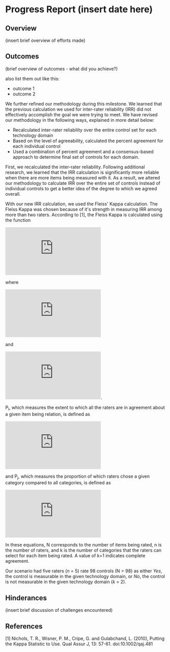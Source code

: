# Progress Report (insert date here)
## Overview
(insert brief overview of efforts made)

## Outcomes
(brief overview of outcomes - what did you achieve?)

also list them out like this:
* outcome 1
* outcome 2

We further refined our methodology during this milestone.  We learned that the previous calculation we used for inter-rater reliability (IRR) did not effectively accomplish the goal we were trying to meet.  We have revised our methodology in the following ways, explained in more detail below:
 * Recalculated inter-rater reliability over the entire control set for each technology domain
 * Based on the level of agreeability, calculated the percent agreement for each individual control
 * Used a combination of percent agreement and a consensus-based approach to determine final set of controls for each domain.

First, we recalculated the inter-rater reliability.  Following additional research, we learned that the IRR calculation is significantly more reliable when there are more items being measured with it.  As a result, we altered our methodology to calculate IRR over the entire set of controls instead of individual controls to get a better idea of the degree to which we agreed overall.

With our new IRR calculation, we used the Fleiss' Kappa calculation.  The Fleiss Kappa was chosen because of it's strength in measuring IRR among more than two raters. According to [1], the Fleiss Kappa is calculated using the function  

  ![equation](http://www.sciweavers.org/tex2img.php?eq=%20%5Ckappa%20%3D%20%5Cfrac%7B%5Cbar%7BP%7D%20%20-%20%20%5Cbar%7B%20P_%7Be%7D%20%7D%7D%7B%201%20-%20%20%5Cbar%7B%20P_%7Be%7D%20%7D%7D&bc=White&fc=Black&im=jpg&fs=12&ff=arev&edit=0)

where

  ![equation](http://www.sciweavers.org/tex2img.php?eq=%20%5Cbar%7BP%7D%20%3D%20%5Cfrac%7B1%7D%7BN%7D%20%5Csum_%7Bi%3D1%7D%5EN%20P_%7Bi%7D%20%20&bc=White&fc=Black&im=jpg&fs=12&ff=arev&edit=0)

and

![equation](http://www.sciweavers.org/tex2img.php?eq=%20%5Cbar%7BP_e%7D%20%3D%20%5Csum_%7Bj%3D1%7D%5EN%20P_%7Bj%7D%5E%7B2%7D%20%20&bc=White&fc=Black&im=jpg&fs=12&ff=arev&edit=0).

P<sub>i</sub>, which measures the extent to which all the raters are in agreement about a given item being relation, is defined as

  ![equation](http://www.sciweavers.org/tex2img.php?eq=p_i%20%3D%20%5Cfrac%7B1%7D%7Bn%28n-1%29%7D%20%5Cbig%28%20%5Csum_%7Bj%3D1%7D%5Ek%20n_%7Bij%7D%5E%7B2%7D%20-%20n%20%5Cbig%29%20%0A&bc=White&fc=Black&im=jpg&fs=12&ff=arev&edit=0)

and P<sub>j</sub>, which measures the proportion of which raters chose a given category compared to all categories, is defined as

  ![equation](http://www.sciweavers.org/tex2img.php?eq=p_j%20%3D%20%5Cfrac%7B1%7D%7BN%28n%29%7D%20%5Csum_%7Bi%3D1%7D%5EN%20n_%7Bij%7D%0A&bc=White&fc=Black&im=jpg&fs=12&ff=arev&edit=0)

 In these equations, N corresponds to the number of items being rated, n is the number of raters, and k is the number of categories that the raters can select for each item being rated.  A value of k=1 indicates complete agreement.

Our scenario had five raters (*n* = 5) rate 98 controls (N = 98) as either *Yes*, the control is measurable in the given technology domain, or *No*, the control is not measurable in the given technology domain (*k* = 2).

## Hinderances
(insert brief discussion of challenges encountered)

## References
[1] Nichols, T. R., Wisner, P. M., Cripe, G. and Gulabchand, L. (2010), Putting the Kappa Statistic to Use. Qual Assur J, 13: 57-61. doi:10.1002/qaj.481
